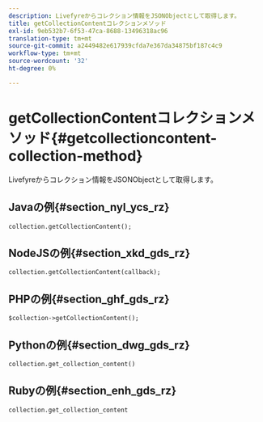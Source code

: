 ```yaml
---
description: Livefyreからコレクション情報をJSONObjectとして取得します。
title: getCollectionContentコレクションメソッド
exl-id: 9eb532b7-6f53-47ca-8688-13496318ac96
translation-type: tm+mt
source-git-commit: a2449482e617939cfda7e367da34875bf187c4c9
workflow-type: tm+mt
source-wordcount: '32'
ht-degree: 0%

---
```


# getCollectionContentコレクションメソッド{#getcollectioncontent-collection-method}

Livefyreからコレクション情報をJSONObjectとして取得します。

## Javaの例{#section_nyl_ycs_rz}

```
collection.getCollectionContent(); 
```

## NodeJSの例{#section_xkd_gds_rz}

```
collection.getCollectionContent(callback); 
```

## PHPの例{#section_ghf_gds_rz}

```
$collection->getCollectionContent(); 
```

## Pythonの例{#section_dwg_gds_rz}

```
collection.get_collection_content() 
```

## Rubyの例{#section_enh_gds_rz}

```
collection.get_collection_content 
```
